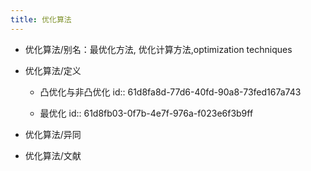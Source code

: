 ```yaml
---
title: 优化算法
---
```


- 优化算法/别名：最优化方法, 优化计算方法,optimization techniques

- 优化算法/定义
	 - 凸优化与非凸优化
id:: 61d8fa8d-77d6-40fd-90a8-73fed167a743

	 - 最优化
id:: 61d8fb03-0f7b-4e7f-976a-f023e6f3b9ff

- 优化算法/异同

- 优化算法/文献
